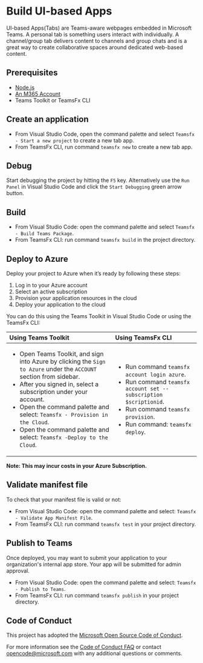 # Build UI-based Apps

UI-based Apps(Tabs) are Teams-aware webpages embedded in Microsoft Teams. A personal tab is something users interact with individually. A channel/group tab delivers content to channels and group chats and is a great way to create collaborative spaces around dedicated web-based content.

## Prerequisites

* [Node.js](https://nodejs.org/en/)
* [An M365 Account](https://docs.microsoft.com/en-us/microsoftteams/platform/concepts/build-and-test/prepare-your-o365-tenant)
* Teams Toolkit or TeamsFx CLI

## Create an application

* From Visual Studio Code, open the command palette and select `Teamsfx - Start a new project` to create a new tab app.
* From TeamsFx CLI, run command `teamsfx new` to create a new tab app.

## Debug
Start debugging the project by hitting the `F5` key. Alternatively use the `Run Panel` in Visual Studio Code and click the `Start Debugging` green arrow button.

## Build

* From Visual Studio Code: open the command palette and select `Teamsfx - Build Teams Package`.
* From TeamsFx CLI: run command `teamsfx build` in the project directory.

## Deploy to Azure
Deploy your project to Azure when it’s ready by following these steps:

1. Log in to your Azure account
2. Select an active subscription
3. Provision your application resources in the cloud
4. Deploy your application to the cloud

You can do this using the Teams Toolkit in Visual Studio Code or using the TeamsFx CLI:

| Using Teams Toolkit| Using TeamsFx CLI|
| :------------------| :----------------|
| <ul><li>Open Teams Toolkit, and sign into Azure by clicking the `Sign to Azure` under the `ACCOUNT` section from sidebar.</li> <li>After you signed in, select a subscription under your account.</li><li>Open the command palette and select: `Teamsfx - Provision in the Cloud`.</li><li>Open the command palette and select: `Teamsfx -Deploy to the Cloud`.</li></ul>  | <ul> <li>Run command `teamsfx account login azure`.</li> <li>Run command `teamsfx account set --subscription $scriptionid`.</li> <li> Run command `teamsfx provision`.</li> <li>Run command: `teamsfx deploy`. </li></ul>|

**Note: This may incur costs in your Azure Subscription.**

## Validate manifest file
To check that your manifest file is valid or not:

* From Visual Studio Code: open the command palette and select: `Teamsfx - Validate App Manifest File`.
* From TeamsFx CLI: run command `teamsfx test` in your project directory.

## Publish to Teams
Once deployed, you may want to submit your application to your organization's internal app store. Your app will be submitted for admin approval.

* From Visual Studio Code: open the command palette and select: `Teamsfx - Publish to Teams`.
* From TeamsFx CLI: run command `teamsfx publish` in your project directory.

## Code of Conduct
This project has adopted the [Microsoft Open Source Code of Conduct](https://opensource.microsoft.com/codeofconduct/).

For more information see the [Code of Conduct FAQ](https://opensource.microsoft.com/codeofconduct/faq/) or contact [opencode@microsoft.com](mailto:opencode@microsoft.com) with any additional questions or comments.
